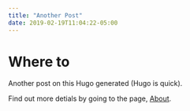 ```yaml
---
title: "Another Post"
date: 2019-02-19T11:04:22-05:00
---
```


# Where to  

Another post on this Hugo generated (Hugo is quick).  

Find out more detials by going to the page, [About](/about).  